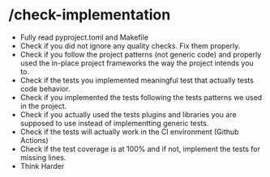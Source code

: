 # /check-implementation

- Fully read pyproject.toml and Makefile
- Check if you did not ignore any quality checks. Fix them properly.
- Check if you follow the project patterns (not generic code) and properly used the in-place project frameworks the way the project intends you to.
- Check if the tests you implemented meaningful test that actually tests code behavior.
- Check if you implemented the tests following the tests patterns we used in the project.
- Check if you actually used the tests plugins and libraries you are supposed to use instead of implementting generic tests.
- Check if the tests will actually work in the CI environment (Github Actions)
- Check if the test coverage is at 100% and if not, implement the tests for missing lines.
- Think Harder
